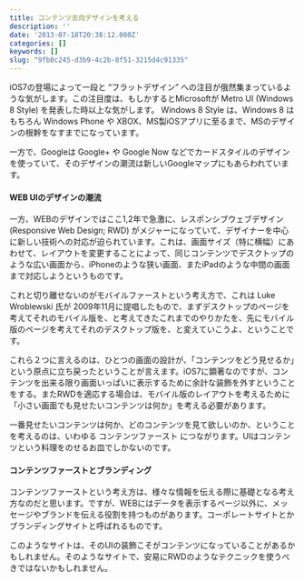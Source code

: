 ```yaml
---
title: コンテンツ志向デザインを考える
description: ''
date: '2013-07-18T20:38:12.000Z'
categories: []
keywords: []
slug: "9fb8c245-d3b9-4c2b-8f51-3215d4c91335"
---
```

iOS7の登場によって一段と “フラットデザイン” への注目が俄然集まっているような気がします。この注目度は、もしかするとMicrosoftが Metro UI (Windows 8 Style) を発表した時以上な気がします。 Windows 8 Style は、Windows 8 はもちろん Windows Phone や XBOX、MS製iOSアプリに至るまで、MSのデザインの根幹をなすまでになっています。  
  
一方で、Googleは Google+ や Google Now などでカードスタイルのデザインを使っていて、そのデザインの潮流は新しいGoogleマップにもあらわれています。

#### WEB UIのデザインの潮流

一方、WEBのデザインではここ1,2年で急激に、レスポンシブウェブデザイン (Responsive Web Design; RWD) がメジャーになっていて、デザイナーを中心に新しい技術への対応が迫られています。これは、画面サイズ（特に横幅）にあわせて、レイアウトを変更することによって、同じコンテンツでデスクトップのような広い画面から、iPhoneのような狭い画面、またiPadのような中間の画面まで対応しようというものです。  
  
これと切り離せないのがモバイルファーストという考え方で、これは Luke Wroblewski 氏が 2009年11月に提唱したもので、まずデスクトップのページを考えてそれのモバイル版を、と考えてきたこれまでのやりかたを、先にモバイル版のページを考えてそれのデスクトップ版を、と変えていこうよ、ということです。

これら２つに言えるのは、ひとつの画面の設計が、「コンテンツをどう見せるか」という原点に立ち戻ったということが言えます。iOS7に顕著なのですが、コンテンツを出来る限り画面いっぱいに表示するために余計な装飾を外すということをする。またRWDを適応する場合は、モバイル版のレイアウトを考えるために「小さい画面でも見せたいコンテンツは何か」を考える必要があります。

一番見せたいコンテンツは何か、どのコンテンツを見て欲しいのか、ということを考えるのは、いわゆる コンテンツファースト につながります。UIはコンテンツという料理をのせるお皿でしかないのです。

#### コンテンツファーストとブランディング

コンテンツファーストという考え方は、様々な情報を伝える際に基礎となる考え方なのだと思います。ですが、WEBにはデータを表示するページ以外に、メッセージやブランドを伝える役割を持つものがあります。コーポレートサイトとかブランディングサイトと呼ばれるものです。

このようなサイトは、そのUIの装飾こそがコンテンツになっていることがあるかもしれません。そのようなサイトで、安易にRWDのようなテクニックを使うべきではないかもしれません。